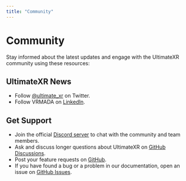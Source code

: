 ```yaml
---
title: "Community"
---
```


# Community
Stay informed about the latest updates and engage with the UltimateXR community using these resources:

## UltimateXR News

- Follow [@ultimate_xr](https://twitter.com/ultimate_xr) on Twitter.
- Follow VRMADA on [LinkedIn](https://www.linkedin.com/company/vrmada/).

## Get Support
- Join the official [Discord server](https://discord.gg/GXHdneaFjA) to chat with the community and team members.
- Ask and discuss longer questions about UltimateXR on [GitHub Discussions](https://github.com/VRMADA/ultimatexr-unity/discussions/).
- Post your feature requests on [GitHub](https://github.com/VRMADA/ultimatexr-unity/discussions/categories/ideas-and-feature-requests).
- If you have found a bug or a problem in our documentation, open an issue on [GitHub Issues](https://github.com/VRMADA/ultimatexr-unity/issues).
